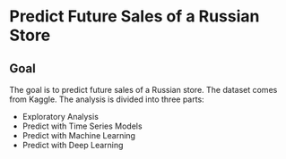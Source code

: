 # Predict Future Sales of a Russian Store

## Goal
The goal is to predict future sales of a Russian store. The dataset comes from Kaggle. The analysis is divided into three parts:
- Exploratory Analysis
- Predict with Time Series Models
- Predict with Machine Learning
- Predict with Deep Learning
